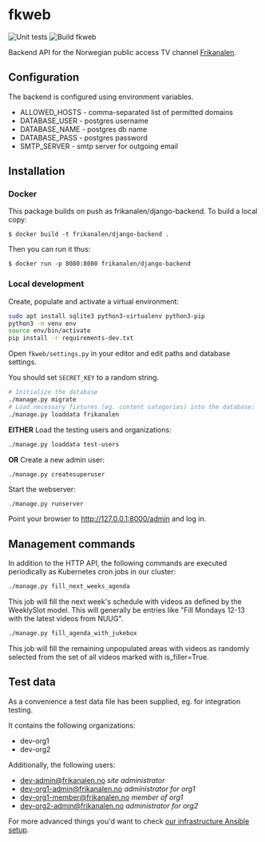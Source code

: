 fkweb
=====

![Unit tests](https://github.com/Frikanalen/frikanalen/workflows/Unit%20test%20Django%20API%20service/badge.svg)
![Build fkweb](https://github.com/Frikanalen/frikanalen/workflows/Build%20Django%20backend%20service/badge.svg)

Backend API for the Norwegian public access TV channel [Frikanalen](https://frikanalen.no/).

## Configuration

The backend is configured using environment variables.

* ALLOWED_HOSTS - comma-separated list of permitted domains
* DATABASE_USER - postgres username
* DATABASE_NAME - postgres db name
* DATABASE_PASS - postgres password
* SMTP_SERVER - smtp server for outgoing email

## Installation

### Docker

This package builds on push as frikanalen/django-backend. To build a local copy:

    $ docker build -t frikanalen/django-backend .

Then you can run it thus:

    $ docker run -p 8080:8080 frikanalen/django-backend

### Local development

Create, populate and activate a virtual environment:
```sh
sudo apt install sqlite3 python3-virtualenv python3-pip
python3 -m venv env
source env/bin/activate
pip install -r requirements-dev.txt
```

Open `fkweb/settings.py` in your editor and edit paths and database settings.

You should set `SECRET_KEY` to a random string.

```sh
# Initialize the database
./manage.py migrate
# Load necessary fixtures (eg. content categories) into the database:
./manage.py loaddata frikanalen
```


**EITHER** Load the testing users and organizations:

```sh
./manage.py loaddata test-users
```

**OR** Create a new admin user:

```sh
./manage.py createsuperuser
```

Start the webserver:

```shell
./manage.py runserver
```

Point your browser to http://127.0.0.1:8000/admin and log in.

## Management commands

In addition to the HTTP API, the following commands are executed periodically as Kubernetes cron jobs in our cluster:

```sh
./manage.py fill_next_weeks_agenda
```

This job will fill the next week's schedule with videos as defined by the WeeklySlot model. This will generally be entries like "Fill Mondays 12-13 with the latest videos from NUUG".

```sh
./manage.py fill_agenda_with_jukebox
```
    
This job will fill the remaining unpopulated areas with videos as randomly selected from the set of all videos marked with is_filler=True.

## Test data

As a convenience a test data file has been supplied, eg. for integration testing.

It contains the following organizations:

- dev-org1
- dev-org2

Additionally, the following users:

- dev-admin@frikanalen.no *site administrator*
- dev-org1-admin@frikanalen.no *administrator for org1*
- dev-org1-member@frikanalen.no *member of org1*
- dev-org2-admin@frikanalen.no *administrator for org2*



For more advanced things you'd want to check [our infrastructure Ansible setup](../../infra/README.md).
